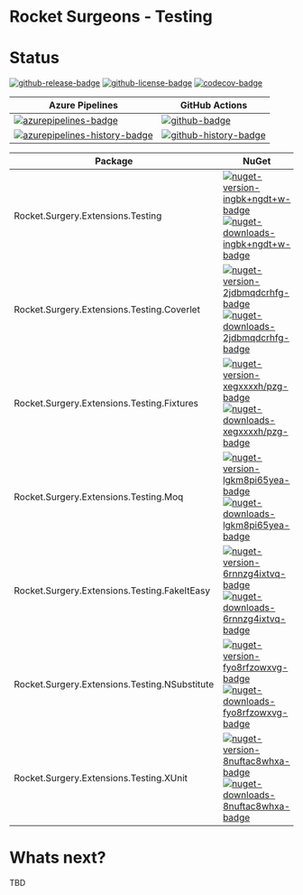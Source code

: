 # Rocket Surgeons - Testing

# Status
<!-- badges -->
[![github-release-badge]][github-release]
[![github-license-badge]][github-license]
[![codecov-badge]][codecov]
<!-- badges -->

<!-- history badges -->
| Azure Pipelines | GitHub Actions |
| --------------- | -------------- |
| [![azurepipelines-badge]][azurepipelines] | [![github-badge]][github] |
| [![azurepipelines-history-badge]][azurepipelines-history] | [![github-history-badge]][github] |
<!-- history badges -->

<!-- nuget packages -->
| Package | NuGet |
| ------- | ----- |
| Rocket.Surgery.Extensions.Testing | [![nuget-version-ingbk+ngdt+w-badge]![nuget-downloads-ingbk+ngdt+w-badge]][nuget-ingbk+ngdt+w] |
| Rocket.Surgery.Extensions.Testing.Coverlet | [![nuget-version-2jdbmqdcrhfg-badge]![nuget-downloads-2jdbmqdcrhfg-badge]][nuget-2jdbmqdcrhfg] |
| Rocket.Surgery.Extensions.Testing.Fixtures | [![nuget-version-xegxxxxh/pzg-badge]![nuget-downloads-xegxxxxh/pzg-badge]][nuget-xegxxxxh/pzg] |
| Rocket.Surgery.Extensions.Testing.Moq | [![nuget-version-lgkm8pi65yea-badge]![nuget-downloads-lgkm8pi65yea-badge]][nuget-lgkm8pi65yea] |
| Rocket.Surgery.Extensions.Testing.FakeItEasy | [![nuget-version-6rnnzg4ixtvq-badge]![nuget-downloads-6rnnzg4ixtvq-badge]][nuget-6rnnzg4ixtvq] |
| Rocket.Surgery.Extensions.Testing.NSubstitute | [![nuget-version-fyo8rfzowxvg-badge]![nuget-downloads-fyo8rfzowxvg-badge]][nuget-fyo8rfzowxvg] |
| Rocket.Surgery.Extensions.Testing.XUnit | [![nuget-version-8nuftac8whxa-badge]![nuget-downloads-8nuftac8whxa-badge]][nuget-8nuftac8whxa] |
<!-- nuget packages -->

# Whats next?
TBD

<!-- generated references -->
[github-release]: https://github.com/RocketSurgeonsGuild/Testing/releases/latest
[github-release-badge]: https://img.shields.io/github/release/RocketSurgeonsGuild/Testing.svg?logo=github&style=flat "Latest Release"
[github-license]: https://github.com/RocketSurgeonsGuild/Testing/blob/master/LICENSE
[github-license-badge]: https://img.shields.io/github/license/RocketSurgeonsGuild/Testing.svg?style=flat "License"
[codecov]: https://codecov.io/gh/RocketSurgeonsGuild/Testing
[codecov-badge]: https://img.shields.io/codecov/c/github/RocketSurgeonsGuild/Testing.svg?color=E03997&label=codecov&logo=codecov&logoColor=E03997&style=flat "Code Coverage"
[azurepipelines]: https://rocketsurgeonsguild.visualstudio.com/Libraries/_build/latest?definitionId=1&branchName=master
[azurepipelines-badge]: https://img.shields.io/azure-devops/build/rocketsurgeonsguild/Libraries/1.svg?color=98C6FF&label=azure%20pipelines&logo=azuredevops&logoColor=98C6FF&style=flat "Azure Pipelines Status"
[azurepipelines-history]: https://rocketsurgeonsguild.visualstudio.com/Libraries/_build?definitionId=1&branchName=master
[azurepipelines-history-badge]: https://buildstats.info/azurepipelines/chart/rocketsurgeonsguild/Libraries/1?includeBuildsFromPullRequest=false "Azure Pipelines History"
[github]: https://github.com/RocketSurgeonsGuild/Testing/actions?query=workflow%3Aci
[github-badge]: https://img.shields.io/github/workflow/status/RocketSurgeonsGuild/Testing/ci.svg?label=github&logo=github&color=b845fc&logoColor=b845fc&style=flat "GitHub Actions Status"
[github-history-badge]: https://buildstats.info/github/chart/RocketSurgeonsGuild/Testing?includeBuildsFromPullRequest=false "GitHub Actions History"
[nuget-ingbk+ngdt+w]: https://www.nuget.org/packages/Rocket.Surgery.Extensions.Testing/
[nuget-version-ingbk+ngdt+w-badge]: https://img.shields.io/nuget/v/Rocket.Surgery.Extensions.Testing.svg?color=004880&logo=nuget&style=flat-square "NuGet Version"
[nuget-downloads-ingbk+ngdt+w-badge]: https://img.shields.io/nuget/dt/Rocket.Surgery.Extensions.Testing.svg?color=004880&logo=nuget&style=flat-square "NuGet Downloads"
[nuget-2jdbmqdcrhfg]: https://www.nuget.org/packages/Rocket.Surgery.Extensions.Testing.Coverlet/
[nuget-version-2jdbmqdcrhfg-badge]: https://img.shields.io/nuget/v/Rocket.Surgery.Extensions.Testing.Coverlet.svg?color=004880&logo=nuget&style=flat-square "NuGet Version"
[nuget-downloads-2jdbmqdcrhfg-badge]: https://img.shields.io/nuget/dt/Rocket.Surgery.Extensions.Testing.Coverlet.svg?color=004880&logo=nuget&style=flat-square "NuGet Downloads"
[nuget-xegxxxxh/pzg]: https://www.nuget.org/packages/Rocket.Surgery.Extensions.Testing.Fixtures/
[nuget-version-xegxxxxh/pzg-badge]: https://img.shields.io/nuget/v/Rocket.Surgery.Extensions.Testing.Fixtures.svg?color=004880&logo=nuget&style=flat-square "NuGet Version"
[nuget-downloads-xegxxxxh/pzg-badge]: https://img.shields.io/nuget/dt/Rocket.Surgery.Extensions.Testing.Fixtures.svg?color=004880&logo=nuget&style=flat-square "NuGet Downloads"
[nuget-lgkm8pi65yea]: https://www.nuget.org/packages/Rocket.Surgery.Extensions.Testing.Moq/
[nuget-version-lgkm8pi65yea-badge]: https://img.shields.io/nuget/v/Rocket.Surgery.Extensions.Testing.Moq.svg?color=004880&logo=nuget&style=flat-square "NuGet Version"
[nuget-downloads-lgkm8pi65yea-badge]: https://img.shields.io/nuget/dt/Rocket.Surgery.Extensions.Testing.Moq.svg?color=004880&logo=nuget&style=flat-square "NuGet Downloads"
[nuget-6rnnzg4ixtvq]: https://www.nuget.org/packages/Rocket.Surgery.Extensions.Testing.FakeItEasy/
[nuget-version-6rnnzg4ixtvq-badge]: https://img.shields.io/nuget/v/Rocket.Surgery.Extensions.Testing.FakeItEasy.svg?color=004880&logo=nuget&style=flat-square "NuGet Version"
[nuget-downloads-6rnnzg4ixtvq-badge]: https://img.shields.io/nuget/dt/Rocket.Surgery.Extensions.Testing.FakeItEasy.svg?color=004880&logo=nuget&style=flat-square "NuGet Downloads"
[nuget-fyo8rfzowxvg]: https://www.nuget.org/packages/Rocket.Surgery.Extensions.Testing.NSubstitute/
[nuget-version-fyo8rfzowxvg-badge]: https://img.shields.io/nuget/v/Rocket.Surgery.Extensions.Testing.NSubstitute.svg?color=004880&logo=nuget&style=flat-square "NuGet Version"
[nuget-downloads-fyo8rfzowxvg-badge]: https://img.shields.io/nuget/dt/Rocket.Surgery.Extensions.Testing.NSubstitute.svg?color=004880&logo=nuget&style=flat-square "NuGet Downloads"
[nuget-8nuftac8whxa]: https://www.nuget.org/packages/Rocket.Surgery.Extensions.Testing.XUnit/
[nuget-version-8nuftac8whxa-badge]: https://img.shields.io/nuget/v/Rocket.Surgery.Extensions.Testing.XUnit.svg?color=004880&logo=nuget&style=flat-square "NuGet Version"
[nuget-downloads-8nuftac8whxa-badge]: https://img.shields.io/nuget/dt/Rocket.Surgery.Extensions.Testing.XUnit.svg?color=004880&logo=nuget&style=flat-square "NuGet Downloads"
<!-- generated references -->

<!-- nuke-data
github:
  owner: RocketSurgeonsGuild
  repository: Testing
azurepipelines:
  account: rocketsurgeonsguild
  teamproject: Libraries
  builddefinition: 1
-->